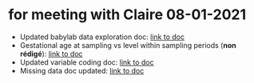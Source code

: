 # for meeting with Claire 08-01-2021

* Updated babylab data exploration doc: [link to doc](docs/data_exploration_2021-01-07.html)
* Gestational age at sampling vs level within sampling periods (**non rédigé**): [link to doc](docs/exp_level_vs_timing_2021-01-07.html) 
* Updated variable coding doc: [link to doc](docs/dag_var_coding_2021-01-07.html)
* Missing data doc updated: [link to doc](docs/missing_data_2021-01-07.html)  




